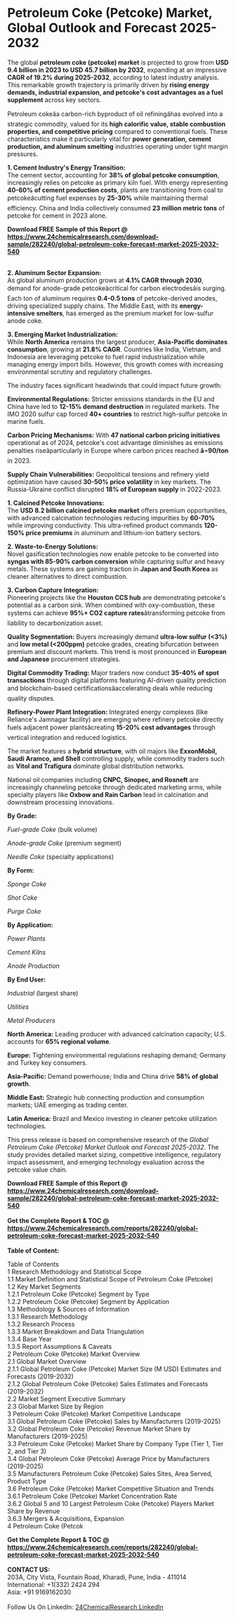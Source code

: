 <h1>Petroleum Coke (Petcoke) Market, Global Outlook and Forecast 2025-2032</h1><p>The global <strong>petroleum coke (petcoke) market</strong> is projected to grow from <strong>USD 9.4 billion in 2023 to USD 45.7 billion by 2032</strong>, expanding at an impressive <strong>CAGR of 19.2% during 2025-2032</strong>, according to latest industry analysis. This remarkable growth trajectory is primarily driven by <strong>rising energy demands, industrial expansion, and petcoke's cost advantages as a fuel supplement</strong> across key sectors.</p><p>Petroleum cokeâa carbon-rich byproduct of oil refiningâhas evolved into a strategic commodity, valued for its <strong>high calorific value, stable combustion properties, and competitive pricing</strong> compared to conventional fuels. These characteristics make it particularly vital for <strong>power generation, cement production, and aluminum smelting</strong> industries operating under tight margin pressures.</p><p><strong>1. Cement Industry's Energy Transition:</strong><br>
The cement sector, accounting for <strong>38% of global petcoke consumption</strong>, increasingly relies on petcoke as primary kiln fuel. With energy representing <strong>40-60% of cement production costs</strong>, plants are transitioning from coal to petcokeâcutting fuel expenses by <strong>25-30%</strong> while maintaining thermal efficiency. China and India collectively consumed <strong>23 million metric tons</strong> of petcoke for cement in 2023 alone.</p><div><b>Download FREE Sample of this Report @ 
            <a href="https://www.24chemicalresearch.com/download-sample/282240/global-petroleum-coke-forecast-market-2025-2032-540">
            https://www.24chemicalresearch.com/download-sample/282240/global-petroleum-coke-forecast-market-2025-2032-540</a></b></div><br><p><strong>2. Aluminum Sector Expansion:</strong><br>
As global aluminum production grows at <strong>4.1% CAGR through 2030</strong>, demand for anode-grade petcokeâcritical for carbon electrodesâis surging. Each ton of aluminum requires <strong>0.4-0.5 tons</strong> of petcoke-derived anodes, driving specialized supply chains. The Middle East, with its <strong>energy-intensive smelters</strong>, has emerged as the premium market for low-sulfur anode coke.</p><p><strong>3. Emerging Market Industrialization:</strong><br>
While <strong>North America</strong> remains the largest producer, <strong>Asia-Pacific dominates consumption</strong>, growing at <strong>21.8% CAGR</strong>. Countries like India, Vietnam, and Indonesia are leveraging petcoke to fuel rapid industrialization while managing energy import bills. However, this growth comes with increasing environmental scrutiny and regulatory challenges.</p><p>The industry faces significant headwinds that could impact future growth:</p><p><strong>Environmental Regulations:</strong> Stricter emissions standards in the EU and China have led to <strong>12-15% demand destruction</strong> in regulated markets. The IMO 2020 sulfur cap forced <strong>40+ countries</strong> to restrict high-sulfur petcoke in marine fuels.</p><p><strong>Carbon Pricing Mechanisms:</strong> With <strong>47 national carbon pricing initiatives</strong> operational as of 2024, petcoke's cost advantage diminishes as emissions penalties riseâparticularly in Europe where carbon prices reached <strong>â¬90/ton</strong> in 2023.</p><p><strong>Supply Chain Vulnerabilities:</strong> Geopolitical tensions and refinery yield optimization have caused <strong>30-50% price volatility</strong> in key markets. The Russia-Ukraine conflict disrupted <strong>18% of European supply</strong> in 2022-2023.</p><p><strong>1. Calcined Petcoke Innovations:</strong><br>
The <strong>USD 8.2 billion calcined petcoke market</strong> offers premium opportunities, with advanced calcination technologies reducing impurities by <strong>60-70%</strong> while improving conductivity. This ultra-refined product commands <strong>120-150% price premiums</strong> in aluminum and lithium-ion battery sectors.</p><p><strong>2. Waste-to-Energy Solutions:</strong><br>
Novel gasification technologies now enable petcoke to be converted into <strong>syngas with 85-90% carbon conversion</strong> while capturing sulfur and heavy metals. These systems are gaining traction in <strong>Japan and South Korea</strong> as cleaner alternatives to direct combustion.</p><p><strong>3. Carbon Capture Integration:</strong><br>
Pioneering projects like the <strong>Houston CCS hub</strong> are demonstrating petcoke's potential as a carbon sink. When combined with oxy-combustion, these systems can achieve <strong>95%+ CO2 capture rates</strong>âtransforming petcoke from liability to decarbonization asset.</p><p><strong>Quality Segmentation:</strong> Buyers increasingly demand <strong>ultra-low sulfur (&lt;3%)</strong> and <strong>low metal (&lt;200ppm)</strong> petcoke grades, creating bifurcation between premium and discount markets. This trend is most pronounced in <strong>European and Japanese</strong> procurement strategies.</p><p><strong>Digital Commodity Trading:</strong> Major traders now conduct <strong>35-40% of spot transactions</strong> through digital platforms featuring AI-driven quality prediction and blockchain-based certificationsâaccelerating deals while reducing quality disputes.</p><p><strong>Refinery-Power Plant Integration:</strong> Integrated energy complexes (like Reliance's Jamnagar facility) are emerging where refinery petcoke directly fuels adjacent power plantsâcreating <strong>15-20% cost advantages</strong> through vertical integration and reduced logistics.</p><p>The market features a <strong>hybrid structure</strong>, with oil majors like <strong>ExxonMobil, Saudi Aramco, and Shell</strong> controlling supply, while commodity traders such as <strong>Vitol and Trafigura</strong> dominate global distribution networks.</p><p>National oil companies including <strong>CNPC, Sinopec, and Rosneft</strong> are increasingly channeling petcoke through dedicated marketing arms, while specialty players like <strong>Oxbow and Rain Carbon</strong> lead in calcination and downstream processing innovations.</p><p><strong>By Grade:</strong></p><p><em>Fuel-grade Coke</em> (bulk volume)</p><p><em>Anode-grade Coke</em> (premium segment)</p><p><em>Needle Coke</em> (specialty applications)</p><p><strong>By Form:</strong></p><p><em>Sponge Coke</em></p><p><em>Shot Coke</em></p><p><em>Purge Coke</em></p><p><strong>By Application:</strong></p><p><em>Power Plants</em></p><p><em>Cement Kilns</em></p><p><em>Anode Production</em></p><p><strong>By End User:</strong></p><p><em>Industrial</em> (largest share)</p><p><em>Utilities</em></p><p><em>Metal Producers</em></p><p><strong>North America:</strong> Leading producer with advanced calcination capacity; U.S. accounts for <strong>65% regional volume</strong>.</p><p><strong>Europe:</strong> Tightening environmental regulations reshaping demand; Germany and Turkey key consumers.</p><p><strong>Asia-Pacific:</strong> Demand powerhouse; India and China drive <strong>58% of global growth</strong>.</p><p><strong>Middle East:</strong> Strategic hub connecting production and consumption markets; UAE emerging as trading center.</p><p><strong>Latin America:</strong> Brazil and Mexico investing in cleaner petcoke utilization technologies.</p><p>This press release is based on comprehensive research of the <em>Global Petroleum Coke (Petcoke) Market Outlook and Forecast 2025-2032</em>. The study provides detailed market sizing, competitive intelligence, regulatory impact assessment, and emerging technology evaluation across the petcoke value chain.</p><div><b>Download FREE Sample of this Report @ 
            <a href="https://www.24chemicalresearch.com/download-sample/282240/global-petroleum-coke-forecast-market-2025-2032-540">
            https://www.24chemicalresearch.com/download-sample/282240/global-petroleum-coke-forecast-market-2025-2032-540</a></b></div><br><div><b>Get the Complete Report & TOC @ 
            <a href="https://www.24chemicalresearch.com/reports/282240/global-petroleum-coke-forecast-market-2025-2032-540">
            https://www.24chemicalresearch.com/reports/282240/global-petroleum-coke-forecast-market-2025-2032-540</a></b></div><br>
            <b>Table of Content:</b><p>Table of Contents<br />
1 Research Methodology and Statistical Scope<br />
1.1 Market Definition and Statistical Scope of Petroleum Coke (Petcoke)<br />
1.2 Key Market Segments<br />
1.2.1 Petroleum Coke (Petcoke) Segment by Type<br />
1.2.2 Petroleum Coke (Petcoke) Segment by Application<br />
1.3 Methodology & Sources of Information<br />
1.3.1 Research Methodology<br />
1.3.2 Research Process<br />
1.3.3 Market Breakdown and Data Triangulation<br />
1.3.4 Base Year<br />
1.3.5 Report Assumptions & Caveats<br />
2 Petroleum Coke (Petcoke) Market Overview<br />
2.1 Global Market Overview<br />
2.1.1 Global Petroleum Coke (Petcoke) Market Size (M USD) Estimates and Forecasts (2019-2032)<br />
2.1.2 Global Petroleum Coke (Petcoke) Sales Estimates and Forecasts (2019-2032)<br />
2.2 Market Segment Executive Summary<br />
2.3 Global Market Size by Region<br />
3 Petroleum Coke (Petcoke) Market Competitive Landscape<br />
3.1 Global Petroleum Coke (Petcoke) Sales by Manufacturers (2019-2025)<br />
3.2 Global Petroleum Coke (Petcoke) Revenue Market Share by Manufacturers (2019-2025)<br />
3.3 Petroleum Coke (Petcoke) Market Share by Company Type (Tier 1, Tier 2, and Tier 3)<br />
3.4 Global Petroleum Coke (Petcoke) Average Price by Manufacturers (2019-2025)<br />
3.5 Manufacturers Petroleum Coke (Petcoke) Sales Sites, Area Served, Product Type<br />
3.6 Petroleum Coke (Petcoke) Market Competitive Situation and Trends<br />
3.6.1 Petroleum Coke (Petcoke) Market Concentration Rate<br />
3.6.2 Global 5 and 10 Largest Petroleum Coke (Petcoke) Players Market Share by Revenue<br />
3.6.3 Mergers & Acquisitions, Expansion<br />
4 Petroleum Coke (Petcok</p><div><b>Get the Complete Report & TOC @ 
            <a href="https://www.24chemicalresearch.com/reports/282240/global-petroleum-coke-forecast-market-2025-2032-540">
            https://www.24chemicalresearch.com/reports/282240/global-petroleum-coke-forecast-market-2025-2032-540</a></b></div><br><b>CONTACT US:</b><br>
            203A, City Vista, Fountain Road, Kharadi, Pune, India - 411014<br>
            International: +1(332) 2424 294<br>
            Asia: +91 9169162030 <br><br>
            Follow Us On LinkedIn: <a href="https://www.linkedin.com/company/24chemicalresearch/">24ChemicalResearch LinkedIn</a>